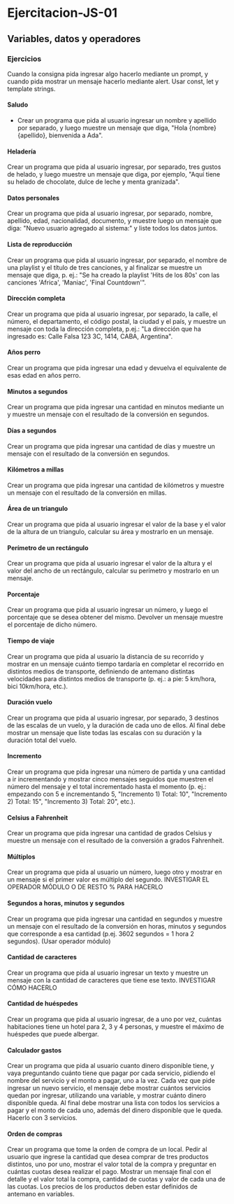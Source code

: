 # Ejercitacion-JS-01
<h2>Variables, datos y operadores</h2>

<h3>Ejercicios</h3>


Cuando la consigna pida ingresar algo hacerlo mediante un prompt, y cuando pida mostrar un mensaje hacerlo mediante alert. Usar const, let y template strings.

<h4>Saludo</h4>

<ul>
<li>Crear un programa que pida al usuario ingresar un nombre y apellido por separado, y luego muestre un mensaje que diga, "Hola {nombre} {apellido}, bienvenida a Ada".</li>
 
</ul>

<h4> Heladería</h4>

Crear un programa que pida al usuario ingresar, por separado, tres gustos de helado, y luego muestre un mensaje que diga, por ejemplo, "Aquí tiene su helado de chocolate, dulce de leche y menta granizada".
<h4>Datos personales</h4>

Crear un programa que pida al usuario ingresar, por separado, nombre, apellido, edad, nacionalidad, documento, y muestre luego un mensaje que diga: "Nuevo usuario agregado al sistema:" y liste todos los datos juntos.
<h4>Lista de reproducción</h4>

Crear un programa que pida al usuario ingresar, por separado, el nombre de una playlist y el título de tres canciones, y al finalizar se muestre un mensaje que diga, p. ej.: "Se ha creado la playlist 'Hits de los 80s' con las canciones 'Africa', 'Maniac', 'Final Countdown'".
<h4>Dirección completa</h4>

Crear un programa que pida al usuario ingresar, por separado, la calle, el número, el departamento, el código postal, la ciudad y el país, y muestre un mensaje con toda la dirección completa, p.ej.: "La dirección que ha ingresado es: Calle Falsa 123 3C, 1414, CABA, Argentina".
<h4>Años perro</h4>

Crear un programa que pida ingresar una edad y devuelva el equivalente de esas edad en años perro.
<h4>Minutos a segundos</h4>

Crear un programa que pida ingresar una cantidad en minutos mediante un y muestre un mensaje con el resultado de la conversión en segundos.
<h4>Días a segundos</h4>

Crear un programa que pida ingresar una cantidad de días y muestre un mensaje con el resultado de la conversión en segundos.
<h4>Kilómetros a millas</h4>

Crear un programa que pida ingresar una cantidad de kilómetros y muestre un mensaje con el resultado de la conversión en millas.
<h4>Área de un triangulo</h4>

Crear un programa que pida al usuario ingresar el valor de la base y el valor de la altura de un triangulo, calcular su área y mostrarlo en un mensaje.
<h4>Perímetro de un rectángulo</h4>

Crear un programa que pida al usuario ingresar el valor de la altura y el valor del ancho de un rectángulo, calcular su perímetro y mostrarlo en un mensaje.
<h4>Porcentaje</h4>

Crear un programa que pida al usuario ingresar un número, y luego el porcentaje que se desea obtener del mismo. Devolver un mensaje muestre el porcentaje de dicho número.
<h4>Tiempo de viaje</h4>

Crear un programa que pida al usuario la distancia de su recorrido y mostrar en un mensaje cuánto tiempo tardaría en completar el recorrido en distintos medios de transporte, definiendo de antemano distintas velocidades para distintos medios de transporte (p. ej.: a pie: 5 km/hora, bici 10km/hora, etc.).
<h4>Duración vuelo</h4>

Crear un programa que pida al usuario ingresar, por separado, 3 destinos de las escalas de un vuelo, y la duración de cada uno de ellos. Al final debe mostrar un mensaje que liste todas las escalas con su duración y la duración total del vuelo.
<h4>Incremento</h4>

Crear un programa que pida ingresar una número de partida y una cantidad a ir incrementando y mostrar cinco mensajes seguidos que muestren el número del mensaje y el total incrementado hasta el momento (p. ej.: empezando con 5 e incrementando 5, "Incremento 1) Total: 10", "Incremento 2) Total: 15", "Incremento 3) Total: 20", etc.).
<h4>Celsius a Fahrenheit</h4>

Crear un programa que pida ingresar una cantidad de grados Celsius y muestre un mensaje con el resultado de la conversión a grados Fahrenheit.
<h4>Múltiplos</h4>

Crear un programa que pida al usuario un número, luego otro y mostrar en un mensaje si el primer valor es múltiplo del segundo. INVESTIGAR EL OPERADOR MÓDULO O DE RESTO % PARA HACERLO
<h4>Segundos a horas, minutos y segundos</h4>

Crear un programa que pida ingresar una cantidad en segundos y muestre un mensaje con el resultado de la conversión en horas, minutos y segundos que corresponde a esa cantidad (p.ej. 3602 segundos = 1 hora 2 segundos). (Usar operador módulo)
<h4>Cantidad de caracteres</h4>

Crear un programa que pida al usuario ingresar un texto y muestre un mensaje con la cantidad de caracteres que tiene ese texto. INVESTIGAR CÓMO HACERLO
<h4>Cantidad de huéspedes</h4>

Crear un programa que pida al usuario ingresar, de a uno por vez, cuántas habitaciones tiene un hotel para 2, 3 y 4 personas, y muestre el máximo de huéspedes que puede albergar.
<h4>Calculador gastos</h4>

Crear un programa que pida al usuario cuanto dinero disponible tiene, y vaya preguntando cuánto tiene que pagar por cada servicio, pidiendo el nombre del servicio y el monto a pagar, uno a la vez. Cada vez que pide ingresar un nuevo servicio, el mensaje debe mostrar cuántos servicios quedan por ingresar, utilizando una variable, y mostrar cuánto dinero disponible queda. Al final debe mostrar una lista con todos los servicios a pagar y el monto de cada uno, además del dinero disponible que le queda. Hacerlo con 3 servicios.
<h4>Orden de compras</h4>

Crear un programa que tome la orden de compra de un local. Pedir al usuario que ingrese la cantidad que desea comprar de tres productos distintos, uno por uno, mostrar el valor total de la compra y preguntar en cuántas cuotas desea realizar el pago. Mostrar un mensaje final con el detalle y el valor total la compra, cantidad de cuotas y valor de cada una de las cuotas. Los precios de los productos deben estar definidos de antemano en variables.
